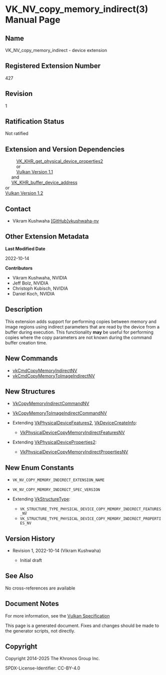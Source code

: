 # VK\_NV\_copy\_memory\_indirect(3) Manual Page

## Name

VK\_NV\_copy\_memory\_indirect - device extension



## [](#_registered_extension_number)Registered Extension Number

427

## [](#_revision)Revision

1

## [](#_ratification_status)Ratification Status

Not ratified

## [](#_extension_and_version_dependencies)Extension and Version Dependencies

         [VK\_KHR\_get\_physical\_device\_properties2](https://registry.khronos.org/vulkan/specs/latest/man/html/VK_KHR_get_physical_device_properties2.html)  
         or  
         [Vulkan Version 1.1](#versions-1.1)  
     and  
     [VK\_KHR\_buffer\_device\_address](https://registry.khronos.org/vulkan/specs/latest/man/html/VK_KHR_buffer_device_address.html)  
or  
[Vulkan Version 1.2](#versions-1.2)

## [](#_contact)Contact

- Vikram Kushwaha [\[GitHub\]vkushwaha-nv](https://github.com/KhronosGroup/Vulkan-Docs/issues/new?body=%5BVK_NV_copy_memory_indirect%5D%20%40vkushwaha-nv%0A%2AHere%20describe%20the%20issue%20or%20question%20you%20have%20about%20the%20VK_NV_copy_memory_indirect%20extension%2A)

## [](#_other_extension_metadata)Other Extension Metadata

**Last Modified Date**

2022-10-14

**Contributors**

- Vikram Kushwaha, NVIDIA
- Jeff Bolz, NVIDIA
- Christoph Kubisch, NVIDIA
- Daniel Koch, NVIDIA

## [](#_description)Description

This extension adds support for performing copies between memory and image regions using indirect parameters that are read by the device from a buffer during execution. This functionality **may** be useful for performing copies where the copy parameters are not known during the command buffer creation time.

## [](#_new_commands)New Commands

- [vkCmdCopyMemoryIndirectNV](https://registry.khronos.org/vulkan/specs/latest/man/html/vkCmdCopyMemoryIndirectNV.html)
- [vkCmdCopyMemoryToImageIndirectNV](https://registry.khronos.org/vulkan/specs/latest/man/html/vkCmdCopyMemoryToImageIndirectNV.html)

## [](#_new_structures)New Structures

- [VkCopyMemoryIndirectCommandNV](https://registry.khronos.org/vulkan/specs/latest/man/html/VkCopyMemoryIndirectCommandNV.html)
- [VkCopyMemoryToImageIndirectCommandNV](https://registry.khronos.org/vulkan/specs/latest/man/html/VkCopyMemoryToImageIndirectCommandNV.html)
- Extending [VkPhysicalDeviceFeatures2](https://registry.khronos.org/vulkan/specs/latest/man/html/VkPhysicalDeviceFeatures2.html), [VkDeviceCreateInfo](https://registry.khronos.org/vulkan/specs/latest/man/html/VkDeviceCreateInfo.html):
  
  - [VkPhysicalDeviceCopyMemoryIndirectFeaturesNV](https://registry.khronos.org/vulkan/specs/latest/man/html/VkPhysicalDeviceCopyMemoryIndirectFeaturesNV.html)
- Extending [VkPhysicalDeviceProperties2](https://registry.khronos.org/vulkan/specs/latest/man/html/VkPhysicalDeviceProperties2.html):
  
  - [VkPhysicalDeviceCopyMemoryIndirectPropertiesNV](https://registry.khronos.org/vulkan/specs/latest/man/html/VkPhysicalDeviceCopyMemoryIndirectPropertiesNV.html)

## [](#_new_enum_constants)New Enum Constants

- `VK_NV_COPY_MEMORY_INDIRECT_EXTENSION_NAME`
- `VK_NV_COPY_MEMORY_INDIRECT_SPEC_VERSION`
- Extending [VkStructureType](https://registry.khronos.org/vulkan/specs/latest/man/html/VkStructureType.html):
  
  - `VK_STRUCTURE_TYPE_PHYSICAL_DEVICE_COPY_MEMORY_INDIRECT_FEATURES_NV`
  - `VK_STRUCTURE_TYPE_PHYSICAL_DEVICE_COPY_MEMORY_INDIRECT_PROPERTIES_NV`

## [](#_version_history)Version History

- Revision 1, 2022-10-14 (Vikram Kushwaha)
  
  - Initial draft

## [](#_see_also)See Also

No cross-references are available

## [](#_document_notes)Document Notes

For more information, see the [Vulkan Specification](https://registry.khronos.org/vulkan/specs/latest/html/vkspec.html#VK_NV_copy_memory_indirect)

This page is a generated document. Fixes and changes should be made to the generator scripts, not directly.

## [](#_copyright)Copyright

Copyright 2014-2025 The Khronos Group Inc.

SPDX-License-Identifier: CC-BY-4.0